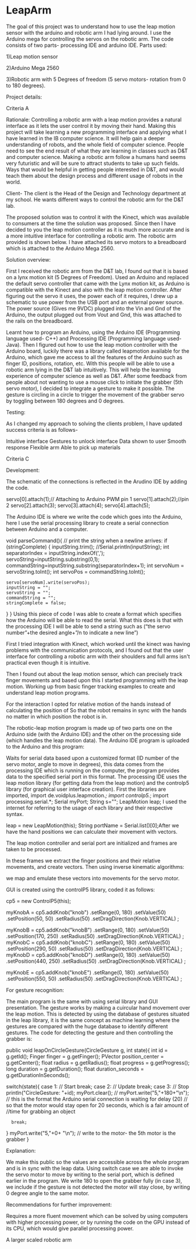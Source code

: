 LeapArm
=======
The goal of this project was to understand how to use the leap motion sensor with the arduino and robotic arm I had lying around. I use the Arduino mega for controlling the servos on the robotic arm. 
The code consists of two parts- processing IDE and arduino IDE. 
Parts used:

1)Leap motion sensor 

2)Arduino Mega 2560

3)Robotic arm with 5 Degrees of freedom (5 servo motors- rotation from 0 to 180 degrees). 

Project details:

Criteria A



Rationale: Controlling a robotic arm with a leap motion provides a natural interface as it lets the user control it by moving their hand. Making this project will take learning a new programming interface and applying what I have learned in the IB computer science. It will help gain a deeper understanding of robots, and the whole field of computer science. People need to see the end result of what they are learning in classes such as D&T and computer science. Making a robotic arm follow a humans hand seems very futuristic and will be sure to attract students to take up such fields. Ways that would be helpful in getting people interested in D&T, and would teach them about the design process and different usage of robots in the world.

Client- The client is the Head of the Design and Technology department at my school. He wants different ways to control the robotic arm for the D&T lab. 


The proposed solution was to control it with the Kinect, which was available to consumers at the time the solution was proposed. Since then I have decided to you the leap motion controller as it is much more accurate and is a more intuitive interface for controlling a robotic arm. The robotic arm provided is shown below. I have attached its servo motors to a breadboard which is attached to the Arduino Mega 2560.

Solution overview:

First I received the robotic arm from the D&T lab, I found out that it is based on a lynx motion kit (5 Degrees of Freedom).
Used an Arduino and replaced the default servo controller that came with the Lynx motion kit, as Arduino is compatible with the Kinect and also with the leap motion controller. 
After figuring out the servo it uses, the power each of it requires, I drew up a schematic to use power from the USB port and an external power source. The power source (Gives me 9VDC) plugged into the Vin and Gnd of the Arduino, the output plugged out from Vout and Gnd, this was attached to the rails on the breadboard. 

Learnt how to program an Arduino, using the Arduino IDE (Programming language used- C++) and Processing IDE (Programming language used- Java). Then I figured out how to use the leap motion controller with the Arduino board, luckily there was a library called leapmotion available for the Arduino, which gave me access to all the features of the Arduino such as finger ID, positions, rotation, etc. With this people will be able to use a robotic arm lying in the D&T lab intuitively. This will help the learning experience of computer science as well as D&T. 
After some feedback from people about not wanting to use a mouse click to initiate the grabber (5th servo motor), I decided to integrate a gesture to make it possible. The gesture is circling in a circle to trigger the movement of the grabber servo by toggling between 180 degrees and 0 degrees. 

Testing:

As I changed my approach to solving the clients problem, I have updated success criteria is as follows- 

Intuitive interface
Gestures to unlock interface
Data shown to user
Smooth response 
Flexible arm 
Able to pick up materials

Criteria C

Development:

The schematic of the connections is reflected in the Arudino IDE by adding the code. 

  servo[0].attach(1);// Attaching to Arduino PWM pin 1
  servo[1].attach(2);//pin 2
  servo[2].attach(3);
  servo[3].attach(4);
  servo[4].attach(5);

The Arduino IDE is where we write the code which goes into the Arduino, here I use the serial processing library to create a serial connection between Arduino and a computer. 

void parseCommand(){
  // print the string when a newline arrives:
  if (stringComplete) {
    inputString.trim();
    //Serial.println(inputString);
    int separatorIndex = inputString.indexOf(',');
    servoString=inputString.substring(0,1);
    commandString=inputString.substring(separatorIndex+1);
    int servoNum = servoString.toInt();
    int servoPos = commandString.toInt();

    servo[servoNum].write(servoPos);
    inputString = "";
    servoString = "";
    commandString = "";
    stringComplete = false;
  }
}
Using this piece of code I was able to create a format which specifies how the Arduino will be able to read the serial. What this does is that with the processing IDE I will be able to send a string such as (“the servo number”+the desired angle+”/n to indicate a new line”)

First I tried integration with Kinect, which worked until the kinect was having problems with the communication protocols, and I found out that the user interface for controlling a robotic arm with their shoulders and full arms isn't practical even though it is intuitive. 

Then I found out about the leap motion sensor, which can precisely track finger movements and based upon this I started programming with the leap motion. 
Working up from basic finger tracking examples to create and understand leap motion programs.

For the interaction I opted for relative motion of the hands instead of calculating the position of 
So that the robot remains in sync with the hands no matter in which position the robot is in. 

The robotic-leap motion program is made up of two parts one on the Arduino side (with the Arduino IDE) and the other on the processing side (which handles the leap motion data). The Arduino IDE program is uploaded to the Arduino and this program:

Waits for serial data based upon a customized format (ID number of the servo motor, angle to move in degrees), this data comes from the processing IDE which is running on the computer, the program provides data to the specified serial port in this format. The processing IDE uses the leap motion library (for getting data from the leap motion) and the controlp5 library (for graphical user interface creation). First the libraries are imported, 
import de.voidplus.leapmotion.*;
import controlp5.*;
import processing.serial.*;
Serial myPort;
String s="";
LeapMotion leap;
I used the internet for referring to the usage of each library and their respective syntax. 

  leap = new LeapMotion(this);
  String portName = Serial.list()[0];After we have the hand positions we can calculate their movement with vectors. 

The leap motion controller and serial port are initialized and frames are taken to be processed.


In these frames we extract the finger positions and their relative movements, and create vectors. Then using inverse kinematic algorithms:


we map and emulate these vectors into movements for the servo motor. 

GUI is created using the controlP5 library, coded it as follows:

  cp5 = new ControlP5(this);

  myKnobA = cp5.addKnob("knob")
    .setRange(0, 180)
      .setValue(50)
        .setPosition(50, 50)
          .setRadius(50)
            .setDragDirection(Knob.VERTICAL)
              ;

  myKnobB = cp5.addKnob("knobB")
    .setRange(0, 180)
      .setValue(50)
        .setPosition(170, 250)
          .setRadius(50)
            .setDragDirection(Knob.VERTICAL)
              ;
  myKnobC = cp5.addKnob("knobC")
    .setRange(0, 180)
      .setValue(50)
        .setPosition(290, 50)
          .setRadius(50)
            .setDragDirection(Knob.VERTICAL)
              ;
  myKnobD = cp5.addKnob("knobD")
    .setRange(0, 180)
      .setValue(50)
        .setPosition(440, 250)
          .setRadius(50)
            .setDragDirection(Knob.VERTICAL)
              ;   

  myKnobE = cp5.addKnob("knobE")
    .setRange(0, 180)
      .setValue(50)
        .setPosition(550, 50)
          .setRadius(50)
            .setDragDirection(Knob.VERTICAL)
              ;
              


For gesture recognition:

The main program is the same with using serial library and GUI presentation. 
The gesture works by making a cuircular hand movement over the leap motion. This is detected by using the database of gestures situated in the leap library, it is the same concept as machine learning where the gestures are compared with the huge database to identify different gestures. The code for detecting the gesture and then controlling the grabber is:

public void leapOnCircleGesture(CircleGesture g, int state){
  int       id               = g.getId();
  Finger    finger           = g.getFinger();
  PVector   position_center  = g.getCenter();
  float     radius           = g.getRadius();
  float     progress         = g.getProgress();
  long      duration         = g.getDuration();
  float     duration_seconds = g.getDurationInSeconds();

  switch(state){
    case 1: // Start
      break;
    case 2: // Update
      break;
    case 3: // Stop
      println("CircleGesture: "+id);
      myPort.clear(); //
      myPort.write("5,"+180+"\n"); // this is the format the Arduino serial connection is waiting for
      delay (20)  // so that the motor would stay open for 20 seconds, which is a fair amount of      //time for grabbing an object

      break;
  }
myPort.write("5,"+0+ "\n"); // write to the motor- the 5th motor is the grabber
}

Explanation:

We make this public so the values are accessible across the whole program and is in sync with the leap data. Using switch case we are able to invoke the servo motor to move by writing to the serial port, which is defined earlier in the program. We write 180 to open the grabber fully (in case 3), we include if the gesture is not detected the motor will stay close, by writing 0 degree angle to the same motor. 

Recommendations for further improvement:

Requires a more fluent movement which can be solved by using computers with higher processing power, or by running the code on the GPU instead of its CPU, which would give parallel processing power.

A larger scaled robotic arm


 






